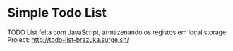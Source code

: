 # Simple Todo List
TODO List feita com JavaScript, armazenando os registos em local storage
Project: http://todo-list-brazuka.surge.sh/

